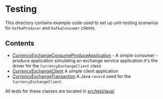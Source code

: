 # Testing

This directory contains example code used to set up unit-testing scenarios for `KafkaProducer` and `KafkaConsumer` clients.

## Contents

* [CurrencyExchangeConsumeProduceApplication](CurrencyExchangeConsumeProduceApplication.java) - A simple consumer - produce application simulating an exchange service application it's the driver for the `CurrencyExchangeClient` class
* [CurrencyExchangeClient](CurrencyExchangeClient.java) A simple client application
* [CurrencyExchangeTransaction](CurrencyExchangeTransaction.java) A Java `record` used for the `CurrencyExchangeClient`.

All tests for these classes are located in [src/test/java/](../../../../../src/test/java/)
